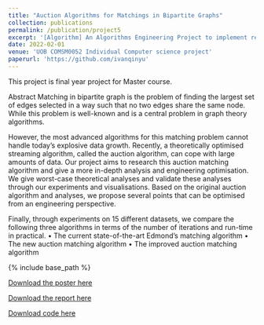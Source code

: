 ```yaml
---
title: "Auction Algorithms for Matchings in Bipartite Graphs"
collection: publications
permalink: /publication/project5
excerpt: '[Algorithm] An Algorithms Engineering Project to implement recent data streaming algorithms.'
date: 2022-02-01
venue: 'UOB COMSM0052 Individual Computer science project'
paperurl: 'https://github.com/ivanqinyu'
---
```

This project is final year project for Master course.

Abstract
Matching in bipartite graph is the problem of finding the largest set of edges selected in a way such that no two edges share the same node. While this problem is well-known and is a
central problem in graph theory algorithms.

However, the most advanced algorithms for this matching problem cannot handle today’s explosive data growth. Recently, a theoretically optimised streaming algorithm, called the
auction algorithm, can cope with large amounts of data. Our project aims to research this auction matching algorithm and give a more in-depth analysis and engineering optimisation.
We give worst-case theoretical analyses and validate these analyses through our experiments and visualisations. Based on the original auction algorithm and analyses, we propose several
points that can be optimised from an engineering perspective.

Finally, through experiments on 15 different datasets, we compare the following three algorithms in terms of the number of iterations and run-time in practical.
• The current state-of-the-art Edmond’s matching algorithm
• The new auction matching algorithm
• The improved auction matching algorithm


{% include base_path %}


[Download the poster here](/files/project5_poster.pdf)

[Download the report here](/files/project5_report.pdf)

[Download code here](https://github.com/ivanqinyu)